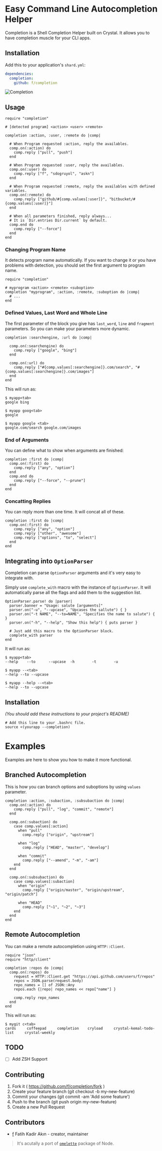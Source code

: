 # Easy Command Line Autocompletion Helper

Completion is a Shell Completion Helper built on Crystal. It allows you to have completion muscle for your CLI apps.

## Installation

Add this to your application's `shard.yml`:

```yaml
dependencies:
  completion:
    github: f/completion
```

![Completion](http://i.imgur.com/UVh97ZO.gif)

## Usage

```crystal
require "completion"

# [detected program] <action> <user> <remote>

completion :action, :user, :remote do |comp|

  # When Program requested :action, reply the availables.
  comp.on(:action) do
    comp.reply ["pull", "push"]
  end

  # When Program requested :user, reply the availables.
  comp.on(:user) do
    comp.reply ["f", "sdogruyol", "askn"]
  end

  # When Program requested :remote, reply the availables with defined variables.
  comp.on(:remote) do
    comp.reply ["github/#{comp.values[:user]}", "bitbucket/#{comp.values[:user]}"]
  end

  # When all parameters finished, reply always...
  # It is `Dir.entries Dir.current` by default.
  comp.end do
    comp.reply ["--force"]
  end
end
```

### Changing Program Name

It detects program name automatically. If you want to change it or you have problems with
detection, you should set the first argument to program name.

```crystal
require "completion"

# myprogram <action> <remote> <suboption>
completion "myprogram", :action, :remote, :suboption do |comp|
  # ...
end
```

### Defined Values, Last Word and Whole Line

The first parameter of the block you give has `last_word`, `line` and `fragment` parameters. So you can make
your parameters more dynamic.

```crystal
completion :searchengine, :url do |comp|

  comp.on(:searchengine) do
    comp.reply ["google", "bing"]
  end

  comp.on(:url) do
    comp.reply ["#{comp.values[:searchengine]}.com/search", "#{comp.values[:searchengine]}.com/images"]
  end
end
```

This will run as:

```
$ myapp<tab>
google bing

$ myapp goog<tab>
google

$ myapp google <tab>
google.com/search google.com/images
```

### End of Arguments

You can define what to show when arguments are finished:

```crystal
completion :first do |comp|
  comp.on(:first) do
    comp.reply ["any", "option"]
  end
  comp.end do
    comp.reply ["--force", "--prune"]
  end
end
```

### Concatting Replies

You can reply more than one time. It will concat all of these.

```crystal
completion :first do |comp|
  comp.on(:first) do
    comp.reply ["any", "option"]
    comp.reply ["other", "awesome"]
    comp.reply ["options", "to", "select"]
  end
end
```

## Integrating into `OptionParser`

Completion can parse `OptionParser` arguments and it's very easy to integrate with.

Simply use `complete_with` macro with the instance of `OptionParser`. It will automatically
parse all the flags and add them to the suggestion list.

```crystal
OptionParser.parse! do |parser|
  parser.banner = "Usage: salute [arguments]"
  parser.on("-u", "--upcase", "Upcases the sallute") { }
  parser.on("-t NAME", "--to=NAME", "Specifies the name to salute") { }
  parser.on("-h", "--help", "Show this help") { puts parser }

  # Just add this macro to the OptionParser block.
  complete_with parser
end
```

It will run as:

```
$ myapp<tab>
--help    --to      --upcase  -h        -t        -u

$ myapp --<tab>
--help --to --upcase

$ myapp --help --<tab>
--help --to --upcase
```

## Installation

*(You should add these instructions to your project's README)*

```
# Add this line to your .bashrc file.
source <(yourapp --completion)
```

# Examples

Examples are here to show you how to make it more functional.

## Branched Autocompletion

This is how you can branch options and suboptions by using `values` parameter.

```crystal
completion :action, :subaction, :subsubaction do |comp|
  comp.on(:action) do
    comp.reply ["pull", "log", "commit", "remote"]
  end

  comp.on(:subaction) do
    case comp.values[:action]
      when "pull"
        comp.reply ["origin", "upstream"]

      when "log"
        comp.reply ["HEAD", "master", "develop"]

      when "commit"
        comp.reply ["--amend", "-m", "-am"]
    end
  end

  comp.on(:subsubaction) do
    case comp.values[:subaction]
      when "origin"
        comp.reply ["origin/master", "origin/upstream", "origin/patch"]

      when "HEAD"
        comp.reply ["~1", "~2", "~3"]
    end
  end
end
```

## Remote Autocompletion

You can make a remote autocompletion using `HTTP::Client`.

```crystal
require "json"
require "http/client"

completion :repos do |comp|
  comp.on(:repos) do
    request = HTTP::Client.get "https://api.github.com/users/f/repos"
    repos = JSON.parse(request.body)
    repo_names = [] of JSON::Any
    repos.each {|repo| repo_names << repo["name"] }

    comp.reply repo_names
  end
end
```

This will run as:

```
$ mygit c<tab>
cards     coffeepad     completion    cryload     crystal-kemal-todo-list     crystal-weekly
```

## TODO

 - [ ] Add ZSH Support

## Contributing

1. Fork it ( https://github.com/f/completion/fork )
2. Create your feature branch (git checkout -b my-new-feature)
3. Commit your changes (git commit -am 'Add some feature')
4. Push to the branch (git push origin my-new-feature)
5. Create a new Pull Request

## Contributors

- [f](https://github.com/f) Fatih Kadir Akın - creator, maintainer

> It's acutally a port of [`omelette`](http://github.com/f/omelette) package of Node.
